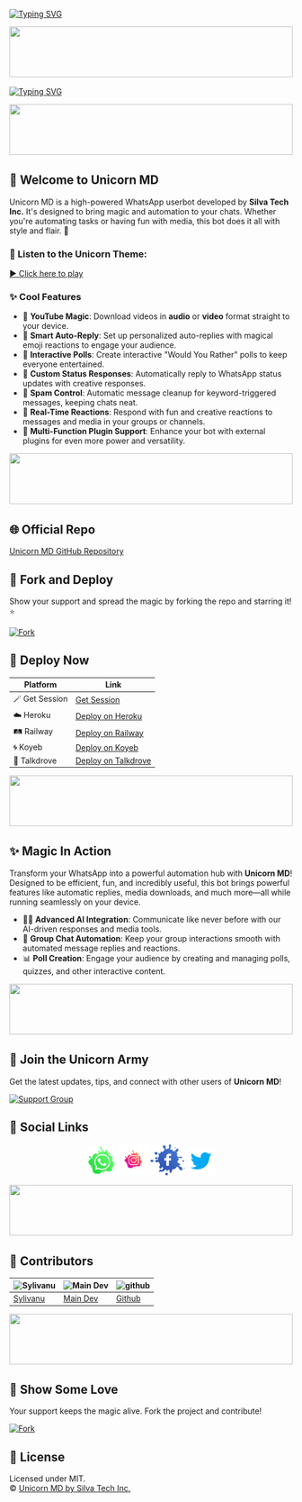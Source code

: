 [![Typing SVG](https://readme-typing-svg.demolab.com?font=Black+Ops+One&size=28&pause=750&color=D900E6&center=true&width=910&lines=Hey+Unicorns!;Welcome+%F0%9F%A6%84+to+Unicorn+MD;The+magic+starts+here+%F0%9F%8C%88;Updated+on+1+May+2025;We+build+legendary+bots+for+fun+%F0%9F%94%A5;Unicorns+run+this+bot+%F0%9F%A7%AA;Star+and+fork+to+support+us+%E2%AD%90)](https://git.io/typing-svg)

<img src="https://i.imgur.com/dBaSKWF.gif" height="90" width="100%">


<a href="https://git.io/typing-svg"><img src="https://readme-typing-svg.demolab.com?font=Black+Ops+One&size=50&pause=1000&color=F707E7&center=true&width=910&height=100&lines=UNICORN+MD+BOT" alt="Typing SVG" /></a>

<img src="https://i.imgur.com/dBaSKWF.gif" height="90" width="100%">

## 🦄 Welcome to Unicorn MD
Unicorn MD is a high-powered WhatsApp userbot developed by **Silva Tech Inc.** It's designed to bring magic and automation to your chats. Whether you're automating tasks or having fun with media, this bot does it all with style and flair. 🌟

### 🎵 Listen to the Unicorn Theme:

[▶️ Click here to play](https://github.com/Silva-World/SPARK-DATA/raw/refs/heads/main/unicorntheme.mp3)

### ✨ Cool Features
- 🎵 **YouTube Magic**: Download videos in **audio** or **video** format straight to your device.
- 💬 **Smart Auto-Reply**: Set up personalized auto-replies with magical emoji reactions to engage your audience.
- 🌈 **Interactive Polls**: Create interactive "Would You Rather" polls to keep everyone entertained.
- 🔮 **Custom Status Responses**: Automatically reply to WhatsApp status updates with creative responses.
- 🧹 **Spam Control**: Automatic message cleanup for keyword-triggered messages, keeping chats neat.
- 🚀 **Real-Time Reactions**: Respond with fun and creative reactions to messages and media in your groups or channels.
- 💎 **Multi-Function Plugin Support**: Enhance your bot with external plugins for even more power and versatility.

<img src="https://i.imgur.com/dBaSKWF.gif" height="90" width="100%">

## 🌐 Official Repo
[Unicorn MD GitHub Repository](https://github.com/Sylivanu/unicorn-md)

## 🧩 Fork and Deploy
Show your support and spread the magic by forking the repo and starring it! ⭐

[![Fork](https://img.shields.io/badge/Fork%20this%20Repo-30363d?style=for-the-badge&logo=github&logoColor=white)](https://github.com/Sylivanu/unicorn-md/fork)

## 🚀 Deploy Now

| Platform | Link |
|---------|------|
| 🪄 Get Session | [Get Session](https://silva-session-selector.vercel.app/) |
| ☁️ Heroku | [Deploy on Heroku](https://silva-md-fork-checker.vercel.app/) |
| 🛤️ Railway | [Deploy on Railway](https://silva-md-fork-checker.vercel.app/) |
| 🌀 Koyeb | [Deploy on Koyeb](https://silva-md-fork-checker.vercel.app/) |
| 🧩 Talkdrove | [Deploy on Talkdrove](https://host.talkdrove.com/share-bot/49) |

<img src="https://i.imgur.com/dBaSKWF.gif" height="90" width="100%">

## ✨ Magic In Action
Transform your WhatsApp into a powerful automation hub with **Unicorn MD**! Designed to be efficient, fun, and incredibly useful, this bot brings powerful features like automatic replies, media downloads, and much more—all while running seamlessly on your device.

- 🧙‍♂️ **Advanced AI Integration**: Communicate like never before with our AI-driven responses and media tools.
- 💬 **Group Chat Automation**: Keep your group interactions smooth with automated message replies and reactions.
- 📊 **Poll Creation**: Engage your audience by creating and managing polls, quizzes, and other interactive content.

<img src="https://i.imgur.com/dBaSKWF.gif" height="90" width="100%">

## 💬 Join the Unicorn Army
Get the latest updates, tips, and connect with other users of **Unicorn MD**!

[![Support Group](https://raw.githubusercontent.com/SecktorBot/Brandimages/main/secktor.png)](https://chat.whatsapp.com/Ik0YpP0dM8jHVjScf1Ay5S)

## 📲 Social Links
<p align="center">
  <a href="https://whatsapp.com/channel/0029VaAkETLLY6d8qhLmZt2v"><img src="https://raw.githubusercontent.com/shizothetechie/database/main/icon/WhatsApp.png" width="10%"></a>
  <a href="https://instagram.com/_its.silva"><img src="https://raw.githubusercontent.com/shizothetechie/database/main/icon/Instagram.png" width="11%"></a>
  <a href="https://www.facebook.com/profile.php?id=100055490090211"><img src="https://raw.githubusercontent.com/shizothetechie/database/main/icon/Facebook.png" width="12%"></a>
  <a href="https://x.com/silva_african"><img src="https://raw.githubusercontent.com/shizothetechie/database/main/icon/twitter.png" width="10%"></a>
</p>

<img src="https://i.imgur.com/dBaSKWF.gif" height="90" width="100%">

## 👥 Contributors
| ![Sylivanu](https://github.com/Sylivanu.png?size=80) | ![Main Dev](https://github.com/SilvaTechB.png?size=80) | ![github](https://github.com/github.png?size=80) |
|---|---|---|
| [Sylivanu](https://github.com/Sylivanu) | [Main Dev](https://github.com/SilvaTechB) | [Github](https://github.com/github) |

<img src="https://i.imgur.com/dBaSKWF.gif" height="90" width="100%">

## 🌟 Show Some Love
Your support keeps the magic alive. Fork the project and contribute!

[![Fork](https://img.shields.io/badge/Fork%20this%20Repo-30363d?style=for-the-badge&logo=github&logoColor=white)](https://github.com/Sylivanu/unicorn-md/fork)

## 📜 License
Licensed under MIT.  
© [Unicorn MD by Silva Tech Inc.](https://github.com/Sylivanu/unicorn-md)
